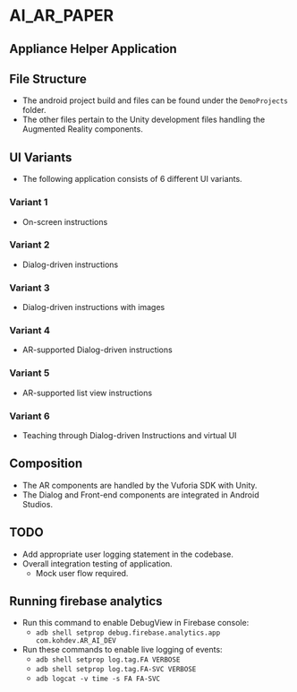 # AI_AR_PAPER

## Appliance Helper Application

## File Structure

- The android project build and files can be found under the `DemoProjects` folder.
- The other files pertain to the Unity development files handling the Augmented Reality components.

## UI Variants

- The following application consists of 6 different UI variants.

### Variant 1

- On-screen instructions

### Variant 2

- Dialog-driven instructions

### Variant 3

- Dialog-driven instructions with images

### Variant 4

- AR-supported Dialog-driven instructions

### Variant 5

- AR-supported list view instructions

### Variant 6

- Teaching through Dialog-driven Instructions and virtual UI

## Composition

- The AR components are handled by the Vuforia SDK with Unity.
- The Dialog and Front-end components are integrated in Android Studios.

## TODO

- Add appropriate user logging statement in the codebase.
- Overall integration testing of application. 
    - Mock user flow required. 

## Running firebase analytics 
- Run this command to enable DebugView in Firebase console: 
    - `adb shell setprop debug.firebase.analytics.app com.kohdev.AR_AI_DEV` 
- Run these commands to enable live logging of events: 
    - `adb shell setprop log.tag.FA VERBOSE`
    - `adb shell setprop log.tag.FA-SVC VERBOSE`
    - `adb logcat -v time -s FA FA-SVC`
